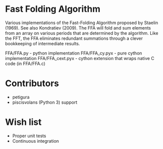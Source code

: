 # Fast Folding Algorithm

Various implementations of the Fast-Folding Algorithm proposed by Staelin (1969). See also Kondratiev (2009). 
The FFA will fold and sum elements from an array on various periods that are determined by the algorithm. Like the FFT,
the FFA eliminates redundant summations through a clever bookkeeping of intermediate results. 

FFA/FFA.py - python implementation 
FFA/FFA_cy.pyx - pure cython implementation 
FFA/FFA_cext.pyx - cython extension that wraps native C code (in FFA/FFA.c)

# Contributors
- petigura 
- piscisvolans (Python 3) support

# Wish list
- Proper unit tests
- Continuous integration 

